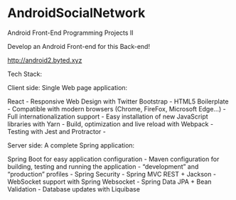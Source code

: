 # AndroidSocialNetwork
Android Front-End Programming Projects II 

Develop an Android Front-end for this Back-end!

http://android2.byted.xyz

Tech Stack:

Client side:
Single Web page application:

React -
Responsive Web Design with Twitter Bootstrap -
HTML5 Boilerplate - 
Compatible with modern browsers (Chrome, FireFox, Microsoft Edge…) -
Full internationalization support -
Easy installation of new JavaScript libraries with Yarn -
Build, optimization and live reload with Webpack -
Testing with Jest and Protractor -

Server side:
A complete Spring application:

Spring Boot for easy application configuration -
Maven configuration for building, testing and running the application -
“development” and “production” profiles -
Spring Security -
Spring MVC REST + Jackson -
WebSocket support with Spring Websocket -
Spring Data JPA + Bean Validation -
Database updates with Liquibase 



